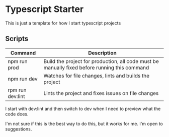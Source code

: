 # Typescript Starter

This is just a template for how I start typescript projects

## Scripts

| Command | Description |
| --- | --- |
| npm run prod | Build the project for production, all code must be manually fixed before running this command |
| npm run dev | Watches for file changes, lints and builds the project |
| rpm run dev:lint | Lints the project and fixes issues on file changes |

I start with dev:lint and then switch to dev when I need to preview what the code does.

I'm not sure if this is the best way to do this, but it works for me. I'm open to suggestions.
